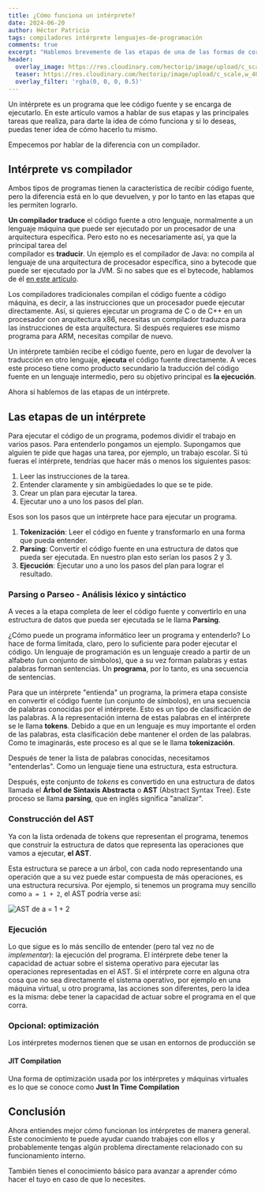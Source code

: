 ```yaml
---
title: ¿Cómo funciona un intérprete?
date: 2024-06-20
author: Héctor Patricio
tags: compiladores intérprete lenguajes-de-programación
comments: true
excerpt: "Hablemos brevemente de las etapas de una de las formas de correr tu código: un intérprete."
header:
  overlay_image: https://res.cloudinary.com/hectorip/image/upload/c_scale,w_1400/v1721878999/daniele-levis-pelusi-FLEZ4rYjP0w-unsplash_auzjkk.jpg
  teaser: https://res.cloudinary.com/hectorip/image/upload/c_scale,w_400/v1721878999/daniele-levis-pelusi-FLEZ4rYjP0w-unsplash_auzjkk.jpg
  overlay_filter: 'rgba(0, 0, 0, 0.5)'
---
```


Un intérprete es un programa que lee código fuente y se encarga de
ejecutarlo. En este artículo vamos a hablar de sus etapas y las principales
tareas que realiza, para darte la idea de cómo funciona y si lo deseas, puedas
tener idea de cómo hacerlo tu mismo.

Empecemos por hablar de la diferencia con un compilador.

## Intérprete vs compilador

Ambos tipos de programas tienen la característica de recibir
código fuente, pero la diferencia está en lo que devuelven, y por lo tanto
en las etapas que les permiten lograrlo.

**Un compilador traduce** el código fuente a otro lenguaje, normalmente a un
lenguaje máquina que puede ser ejecutado por un procesador de una arquitectura
específica. Pero esto no es necesariamente así, ya que la principal tarea del  
compilador es **traducir**. Un ejemplo es el compilador de Java:
no compila al lenguaje de una arquitectura de procesador específica, sino a
bytecode que puede ser ejecutado por la JVM. Si no sabes que es el bytecode,
hablamos de él [en este artículo](/2023/01/22/entendiendo-el-bytecode.html).

Los compiladores tradicionales compilan el código fuente a código máquina,
es decir, a las instrucciones que un procesador puede ejecutar directamente. Así,
si quieres ejecutar un programa de C o de C++ en un procesador con arquitectura
x86, necesitas un compilador traduzca para las instrucciones de esta arquitectura.
Si después requieres ese mismo programa para ARM, necesitas compilar de nuevo.

Un intérprete también recibe el código fuente, pero en lugar de devolver la
traducción en otro lenguaje, **ejecuta** el código fuente directamente. A veces
este proceso tiene como producto secundario la traducción del código fuente
en un lenguaje intermedio, pero su objetivo principal es **la ejecución**.

Ahora sí hablemos de las etapas de un intérprete.

## Las etapas de un intérprete

Para ejecutar el código de un programa, podemos dividir el trabajo en varios
pasos. Para entenderlo pongamos un ejemplo. Supongamos que alguien te pide
que hagas una tarea, por ejemplo, un trabajo escolar. Si tú fueras el intérprete,
tendrías que hacer más o menos los siguientes pasos:

1. Leer las instrucciones de la tarea.
2. Entender claramente y sin ambigüedades lo que se te pide.
3. Crear un plan para ejecutar la tarea.
4. Ejecutar uno a uno los pasos del plan.

Esos son los pasos que un intérprete hace para ejecutar un programa.

1. **Tokenización**: Leer el código en fuente y transformarlo en una forma
que pueda entender.
2. **Parsing**: Convertir el código fuente en una estructura de datos que pueda
ser ejecutada. En nuestro plan esto serían los pasos 2 y 3.
3. **Ejecución**: Ejecutar uno a uno los pasos del plan para lograr el resultado.

### Parsing o Parseo - Análisis léxico y sintáctico

A veces a la etapa completa de leer el código fuente y convertirlo en una
estructura de datos que pueda ser ejecutada se le llama **Parsing**.

¿Cómo puede un programa informático leer un programa y entenderlo? Lo hace de forma
limitada, claro, pero lo suficiente para poder ejecutar el código. Un lenguaje
de programación es un lenguaje creado a partir de un alfabeto (un conjunto de símbolos),
que a su vez forman palabras y estas palabras forman sentencias. Un **programa**, por
lo tanto, es una secuencia de sentencias.

Para que un intérprete "entienda" un programa, la primera etapa consiste en
convertir el código fuente (un conjunto de símbolos), en una secuencia de
palabras conocidas por el intérprete. Esto es un tipo de clasificación de
las palabras. A la representación interna de estas palabras en el intérprete
se le llama **tokens**. Debido a que en un lenguaje es muy importante el orden
de las palabras, esta clasificación debe mantener el orden de las palabras. Como te
imaginarás, este proceso es al que se le llama **tokenización**.

Después de tener la lista de palabras conocidas, necesitamos "entenderlas". Como un
lenguaje tiene una estructura, esta estructura.

Después, este conjunto de _tokens_ es convertido en una estructura de datos
llamada el **Árbol de Sintaxis Abstracta** o **AST** (Abstract Syntax Tree). Este
proceso se llama **parsing**, que en inglés significa "analizar".

### Construcción del AST

Ya con la lista ordenada de tokens que representan el programa, tenemos que construir la
estructura de datos que representa las operaciones que vamos a ejecutar, **el
AST**.

Esta estructura se parece a un árbol, con cada nodo representando una operación
que a su vez puede estar compuesta de más operaciones, es una
estructura recursiva. Por ejemplo, si tenemos un programa muy sencillo como
`a = 1 + 2`, el AST podría verse así:

![AST de a = 1 + 2](https://res.cloudinary.com/hectorip/image/upload/c_scale,q_69,w_600/v1727416535/Screenshot_2024-09-26_at_23.54.41_spehcz.png)

### Ejecución

Lo que sigue es lo más sencillo de entender (pero tal vez no de _implementar_): la ejecución
del programa. El intérprete debe tener la capacidad de actuar sobre el sistema operativo para
ejecutar las operaciones representadas en el AST. Si el intérprete corre 
en alguna otra cosa que no sea directamente el sistema operativo, por ejemplo
en una máquina virtual, u otro programa, las acciones son diferentes, pero la
idea es la misma: debe tener la capacidad de actuar sobre el programa en el que corra.

### Opcional: optimización

Los intérpretes modernos tienen que se usan en entornos de producción se

#### JIT Compilation

Una forma de optimización usada por los intérpretes y máquinas virtuales es lo
que se conoce como **Just In Time Compilation**

## Conclusión

Ahora entiendes mejor cómo funcionan los intérpretes de manera general. Este
conocimiento te puede ayudar cuando trabajes con ellos y probablemente tengas
algún problema directamente relacionado con su funcionamiento interno.

También tienes el conocimiento básico para avanzar a aprender cómo hacer el tuyo
en caso de que lo necesites.
